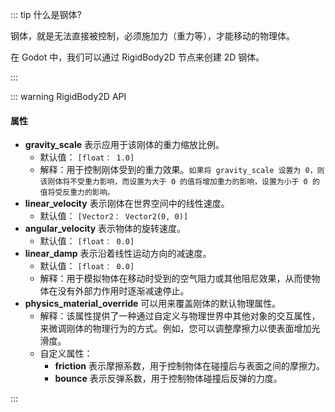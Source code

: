 <PageHeader content="RigidBody2D 钢体" />

::: tip 什么是钢体?

钢体，就是无法直接被控制，必须施加力（重力等），才能移动的物理体。

在 Godot 中，我们可以通过 RigidBody2D 节点来创建 2D 钢体。

:::

::: warning RigidBody2D API

#### 属性

- **gravity_scale** 表示应用于该刚体的重力缩放比例。
  - 默认值： `[float： 1.0]`
  - 解释：用于控制刚体受到的重力效果。`如果将 gravity_scale 设置为 0，则该刚体将不受重力影响，而设置为大于 0 的值将增加重力的影响，设置为小于 0 的值将受反重力的影响。`
- **linear_velocity** 表示刚体在世界空间中的线性速度。
  - 默认值： `[Vector2： Vector2(0, 0)]`
- **angular_velocity** 表示物体的旋转速度。
  - 默认值： `[float： 0.0]`
- **linear_damp** 表示沿着线性运动方向的减速度。
  - 默认值： `[float： 0.0]`
  - 解释：用于模拟物体在移动时受到的空气阻力或其他阻尼效果，从而使物体在没有外部力作用时逐渐减速停止。
- **physics_material_override** 可以用来覆盖刚体的默认物理属性。
  - 解释：该属性提供了一种通过自定义与物理世界中其他对象的交互属性，来微调刚体的物理行为的方式。例如，您可以调整摩擦力以使表面增加光滑度。
  - 自定义属性：
    - **friction** 表示摩擦系数，用于控制物体在碰撞后与表面之间的摩擦力。
    - **bounce** 表示反弹系数，用于控制物体碰撞后反弹的力度。

:::

